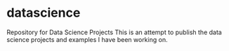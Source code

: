 # datascience
Repository for Data Science Projects
This is an attempt to publish the data science projects and examples I have been working on.
